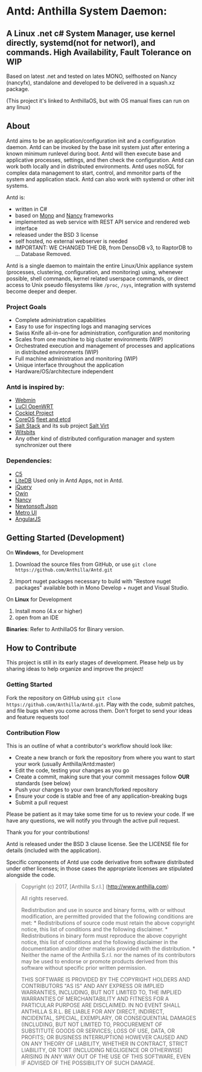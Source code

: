 Antd: Anthilla System Daemon: 
=============================

A Linux .net c# System Manager, use kernel directly, systemd(not for networl), and commands. High Availability, Fault Tolerance on WIP
----------------------------------------------------------------------------------------
Based on latest .net and tested on lates MONO, selfhosted on Nancy (nancyfx), standalone and developed to be delivered in a squash.xz package.

(This project it's linked to AnthillaOS, but with OS manual fixes can run on any linux)



About
-----
 
Antd aims to be an application/configuration init and a configuration daemon. Antd can be invoked by the base init system just after entering a known minimum runlevel during boot. Antd will then execute base and applicative processes, settings, and then check the configuration. Antd can work both locally and in distributed environments. Antd uses noSQL for complex data management to start, control, and mmonitor parts of the system and application stack. Antd can also work with systemd or other init systems.

Antd is:
- written in C#
- based on [Mono](http://www.mono-project.com/) and [Nancy](https://github.com/NancyFx/Nancy) frameworks
- implemented as web service with REST API service and rendered web interface
- released under the BSD 3 license
- self hosted, no external webserver is needed
- IMPORTANT: WE CHANGED THE DB, from DensoDB v3, to RaptorDB to ... Database Removed.

Antd is a single daemon to maintain the entire Linux/Unix appliance system (processes, clustering, configuration, and monitoring) using, whenever possible, shell commands, kernel related userspace commands, or direct access to Unix pseudo filesystems like <code>/proc</code>, <code>/sys</code>, integration with systemd become deeper and deeper.

### Project Goals
- Complete administration capabilities
- Easy to use for inspecting logs and managing services
- Swiss Knife all-in-one for administration, configuration and monitoring
- Scales from one machine to big cluster environments (WIP)
- Orchestrated execution and management of processes and applications in distributed environments (WIP)
- Full machine administration and monitoring (WIP)
- Unique interface throughout the application
- Hardware/OS/architecture independent 

### Antd is inspired by:
- [Webmin](http://www.webmin.com/)
- [LuCI OpenWRT](http://wiki.openwrt.org/doc/howto/luci.essentials)
- [Cockipt Project](http://cockipt-project.org)
- [CoreOS](https://coreos.com/using-coreos/) [fleet and etcd](https://github.com/coreos/fleet/blob/master)
- [Salt Stack](http://saltstack.com/community/) and its sub project [Salt Virt](http://docs.saltstack.com/en/latest/topics/virt/)
- [Witsbits](http://witsbits.com/)
- Any other kind of distributed configuration manager and system synchronizer out there

### Dependencies:
- [C5](https://github.com/sestoft/C5/)
- [LiteDB](https://github.com/mbdavid/LiteDB) Used only in Antd Apps, not in Antd.
- [jQuery](https://github.com/jquery/jquery)
- [Owin](https://github.com/owin/owin)
- [Nancy](https://github.com/NancyFx/Nancy)
- [Newtonsoft Json](https://github.com/JamesNK/Newtonsoft.Json)
- [Metro UI](https://github.com/olton/Metro-UI-CSS) 
- [AngularJS](https://github.com/angular/angular.js/) 

Getting Started (Development)
---------------

On <b>Windows</b>, for Development

1. Download the source files from GitHub, or use `git clone https://github.com/Anthilla/Antd.git`

2. Import nuget packages necessary to build with "Restore nuget packages" available both in Mono Develop + nuget and Visual Studio.

On <b>Linux</b> for Development 

1. Install mono (4.x or higher)
2. open from an IDE

<b>Binaries</b>: Refer to AnthillaOS for Binary version.


How to Contribute
-----------------

This project is still in its early stages of development. Please help us by sharing ideas to help organize and improve the project!

### Getting Started

Fork the repository on GitHub using `git clone https://github.com/Anthilla/Antd.git`. 
Play with the code, submit patches, and file bugs when you come across them. Don't forget to send your ideas and feature requests too!

### Contribution Flow

This is an outline of what a contributor's workflow should look like:

- Create a new branch or fork the repository from where you want to start your work (usually Anthilla/Antd:master)
- Edit the code, testing your changes as you go
- Create a commit, making sure that your commit messages follow **OUR** standards (see below)
- Push your changes to your own branch/forked repository
- Ensure your code is stable and free of any application-breaking bugs
- Submit a pull request

Please be patient as it may take some time for us to review your code. If we have any questions, we will notify you through the active pull request.

Thank you for your contributions!

Antd is released under the BSD 3 clause license. See the LICENSE file for details (included with the application).

Specific components of Antd use code derivative from software distributed under other licenses; in those cases the appropriate licenses are stipulated alongside the code.

>
>
> Copyright (c) 2017, [Anthilla S.r.l.] (http://www.anthilla.com)
>
> All rights reserved.
>
> Redistribution and use in source and binary forms, with or without
> modification, are permitted provided that the following conditions are met:
>     * Redistributions of source code must retain the above copyright
>       notice, this list of conditions and the following disclaimer.
>     * Redistributions in binary form must reproduce the above copyright
>       notice, this list of conditions and the following disclaimer in the
>       documentation and/or other materials provided with the distribution.
>     * Neither the name of the Anthilla S.r.l. nor the
>       names of its contributors may be used to endorse or promote products
>       derived from this software without specific prior written permission.
>
> THIS SOFTWARE IS PROVIDED BY THE COPYRIGHT HOLDERS AND CONTRIBUTORS "AS IS" AND
> ANY EXPRESS OR IMPLIED WARRANTIES, INCLUDING, BUT NOT LIMITED TO, THE IMPLIED
> WARRANTIES OF MERCHANTABILITY AND FITNESS FOR A PARTICULAR PURPOSE ARE
> DISCLAIMED. IN NO EVENT SHALL ANTHILLA S.R.L. BE LIABLE FOR ANY
> DIRECT, INDIRECT, INCIDENTAL, SPECIAL, EXEMPLARY, OR CONSEQUENTIAL DAMAGES
> (INCLUDING, BUT NOT LIMITED TO, PROCUREMENT OF SUBSTITUTE GOODS OR SERVICES;
> LOSS OF USE, DATA, OR PROFITS; OR BUSINESS INTERRUPTION) HOWEVER CAUSED AND
> ON ANY THEORY OF LIABILITY, WHETHER IN CONTRACT, STRICT LIABILITY, OR TORT
> (INCLUDING NEGLIGENCE OR OTHERWISE) ARISING IN ANY WAY OUT OF THE USE OF THIS
> SOFTWARE, EVEN IF ADVISED OF THE POSSIBILITY OF SUCH DAMAGE.
>
